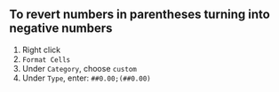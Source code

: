 
## To revert numbers in parentheses turning into negative numbers

1. Right click
2. ```Format Cells```
3. Under ```Category```, choose ```custom```
4. Under ```Type```, enter: ```##0.00;(##0.00)```
